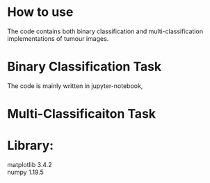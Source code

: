 # How to use
The code contains both binary classification and multi-classification implementations of tumour images.

# Binary Classification Task
The code is mainly written in jupyter-notebook,






 

# Multi-Classificaiton Task


# Library: 
matplotlib               3.4.2  
numpy                    1.19.5  

